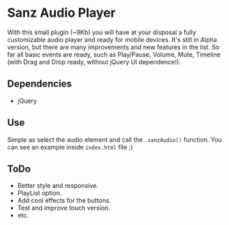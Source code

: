 # Sanz Audio Player

With this small plugin (~9Kb) you will have at your disposal a fully customizable audio player and ready for mobile devices. It's still in Alpha version, but there are many improvements and new features in the list. So far all basic events are ready, such as Play/Pause, Volume, Mute, Timeline (with Drag and Drop ready, without jQuery UI dependence!).

## Dependencies
- jQuery

## Use
Simple as select the audio element and call the `.sanzAudio()` function. You can see an example inside `index.html` file ;)

## ToDo
- Better style and responsive.
- PlayList option.
- Add cool effects for the buttons.
- Test and improve touch version.
- etc.
